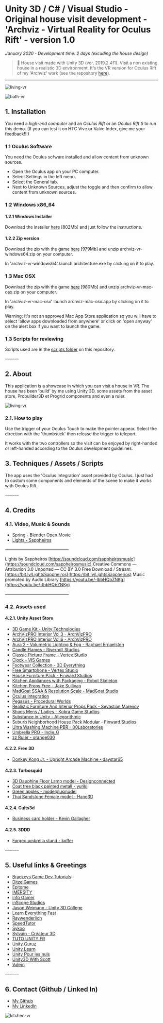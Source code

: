 # Unity 3D / C# / Visual Studio - Original house visit development - 'Archviz - Virtual Reality for Oculus Rift' - version 1.0

*January 2020 - Development time: 2 days (excuding the house design)*

> 🔨 House visit made with Unity 3D (ver. 2019.2.4f1). Visit a non existing house in a realistic 3D environment. It's the VR version for Oculus Rift of my 'Archviz' work (see the repository [here](https://github.com/Raigyo/unity-3d-archviz)).

* * *

![living-vr](images/04-living1.jpg)

![bath-vr](images/06-bath.jpg)

## 1. Installation

You need a *high-end computer* and an *Oculus Rift* or an *Oculus Rift S* to run this demo. (If you can test it on HTC Vive or Valve Index, give me your feedback!!!)

### 1.1 Oculus Software

You need the Oculus sofware installed and allow content from unknown sources.

- Open the Oculus app on your PC computer.
- Select Settings in the left menu.
- Select the General tab.
- Next to Unknown Sources, adjust the toggle and then confirm to allow content from unknown sources.

### 1.2 Windows x86_64

#### 1.2.1 Windows Installer

Download the installer [here](https://drive.google.com/open?id=1nyUdpqEU5V10D-vMKJiu50pfiaXsPvqY) [802Mb] and just follow the instructions.

#### 1.2.2 Zip version

Download the zip with the game [here](https://drive.google.com/open?id=1CduzX2P7fIlMJrez-wmoXrY0amw8shd5) [979Mb] and unzip archviz-vr-windows64.zip on your computer.

In 'archviz-vr-windows64' launch architecture.exe by clicking on it to play.

### 1.3 Mac OSX

Download the zip with the game [here](https://drive.google.com/open?id=1WvVFpTmmvx9Wio8m4xWhrdVnm0L5NCTX) [980Mb] and unzip archviz-vr-mac-osx.zip on your computer.

In 'archviz-vr-mac-osx' launch archviz-mac-osx.app by clicking on it to play.

Warning: It's not an approved Mac App Store application so you will have to select 'allow apps downloaded from anywhere' or click on 'open anyway' on the alert box if you want to launch the game.

### 1.3 Scripts for reviewing

Scripts used are in the [scripts folder](https://github.com/Raigyo/unity-3d-archviz-vr-oculus/tree/master/scripts) on this repository.

*-------*

## 2. About

This application is a showcase in which you can visit a house in VR. The house has been 'build' by me using Unity 3D, some assets from the asset store, Probuilder3D et Progrid components and even a ruler.

![living-vr](images/05-living2.jpg)

### 2.1. How to play

Use the trigger of your Oculus Touch to make the pointer appear. Select the direction with the 'thumbstick' then release the trigger to teleport.

It works with the two controllers so the visit can be enjoyed by right-handed or left-handed according to the Oculus development guidelines.

## 3. Techniques / Assets / Scripts

The app uses the 'Oculus Integration' asset provided by Oculus. I just had to custom some components and elements of the scene to make it works with Oculus Rift.

*-------*

## 4. Credits

### 4.1. Video, Music & Sounds

- [Spring - Blender Open Movie](https://www.youtube.com/watch?v=WhWc3b3KhnY)
- [Lights - Sappheiros ](https://www.youtube.com/watch?v=-lbbHQbZNKg)

––––––––––––––––––––––––––––––

Lights by Sappheiros [https://soundcloud.com/sappheirosmusic](https://soundcloud.com/sappheirosmusic)
Creative Commons — Attribution 3.0 Unported  — CC BY 3.0
Free Download / Stream: [https://bit.ly/LightsSappheiros](https://bit.ly/LightsSappheiros)
Music promoted by Audio Library [https://youtu.be/-lbbHQbZNKg](https://youtu.be/-lbbHQbZNKg)

––––––––––––––––––––––––––––––

### 4.2. Assets used

#### 4.2.1. Unity Asset Store

- [3D Game Kit - Unity Technologies](https://assetstore.unity.com/packages/templates/tutorials/3d-game-kit-115747)
- [ArchVizPRO Interior Vol.3 - ArchVizPRO](https://assetstore.unity.com/packages/3d/environments/archvizpro-interior-vol-3-62337)
- [ArchVizPRO Interior Vol.6 - ArchVizPRO](https://assetstore.unity.com/packages/3d/environments/urban/archvizpro-interior-vol-6-120489)
- [Aura 2 - Volumetric Lighting & Fog - Raphael Ernaelsten](https://assetstore.unity.com/packages/tools/particles-effects/aura-2-volumetric-lighting-fog-137148)
- [Candle Flames - Rivermill Studios](https://assetstore.unity.com/packages/vfx/particles/fire-explosions/candle-flames-48044)
- [Classic Picture Frame - Vertex Studio](https://assetstore.unity.com/packages/3d/props/furniture/classic-picture-frame-59038)
- [Clock - VIS Games](https://assetstore.unity.com/packages/3d/props/interior/clock-4250)
- [Footwear Collection - 3D Everything](https://assetstore.unity.com/packages/3d/props/clothing/footwear-collection-52313)
- [Free Smartphone - Vertex Studio](https://assetstore.unity.com/packages/3d/props/electronics/free-smartphone-90324)
- [House Furniture Pack - Finward Studios](https://assetstore.unity.com/packages/3d/props/house-furniture-pack-88646)
- [Kitchen Appliances with Packaging - Robot Skeleton](https://assetstore.unity.com/packages/3d/props/electronics/kitchen-appliances-with-packaging-155472)
- [Kitchen Props Free - Jake Sullivan](https://assetstore.unity.com/packages/3d/props/interior/kitchen-props-free-80208)
- [MadGoat SSAA & Resolution Scale - MadGoat Studio](https://assetstore.unity.com/packages/vfx/shaders/fullscreen-camera-effects/madgoat-ssaa-resolution-scale-86368)
- [Oculus Integration](https://assetstore.unity.com/packages/tools/integration/oculus-integration-82022)
- [Pegasus - Procedural Worlds](https://assetstore.unity.com/packages/tools/animation/pegasus-65397)
- [Realistic Furniture And Interior Props Pack - Sevastian Marevoy](https://assetstore.unity.com/packages/3d/props/furniture/realistic-furniture-and-interior-props-pack-120379)
- [Shoes Mens / Ladies - Kobra Game Studios](https://assetstore.unity.com/packages/3d/props/clothing/shoes-mens-ladies-73134)
- [Substance in Unity - Allegorithmic](https://assetstore.unity.com/packages/tools/utilities/substance-in-unity-110555)
- [Suburb Neighborhood House Pack Modular - Finward Studios](https://assetstore.unity.com/packages/3d/environments/urban/suburb-neighborhood-house-pack-modular-72712)
- [Ultra Washing Machine PBR - 00Laboratories](https://assetstore.unity.com/packages/3d/props/electronics/ultra-washing-machine-pbr-144339)
- [Umbrella PRO - Indie_G](https://assetstore.unity.com/packages/3d/props/clothing/umbrella-pro-55277)
- [zz Ruler - orange030](https://assetstore.unity.com/packages/tools/utilities/zz-ruler-365)

#### 4.2.2. Free 3D

- [Donkey Kong Jr. - Upright Arcade Machine - daystar65](https://free3d.com/3d-model/donkey-kong-jr-upright-arcade-machine-89019.html)

#### 4.2.3. Turbosquid

- [3D Dauphine Floor Lamp model - Designconnected ](https://www.turbosquid.com/FullPreview/Index.cfm/ID/1388560)
- [Coat tree black painted metall - yuriki](https://www.turbosquid.com/FullPreview/Index.cfm/ID/967969)
- [Green apples - modelplusmodel ](https://www.turbosquid.com/FullPreview/Index.cfm/ID/546276)
- [Thai Sandstone Female model - Hane3D](https://www.turbosquid.com/FullPreview/Index.cfm/ID/1275160)

#### 4.2.4. Cults3d

- [Business card holder - Kevin Gallagher](https://cults3d.com/en/3d-model/various/business-card-holder-donegal3d)

#### 4.2.5. 3DDD

- [Forged umbrella stand - koffer](https://3ddd.ru/3dmodels/show/kovannaia_podstavka_pod_zont)

*-------*

## 5. Useful links & Greetings

- [Brackeys Game Dev Tutorials](https://www.youtube.com/channel/UCYbK_tjZ2OrIZFBvU6CCMiA)
- [DitzelGames](https://www.youtube.com/channel/UCdedu-nAwMACE5WbVcmp3Bg)
- [Epitome](https://www.youtube.com/channel/UCsaXQNLxeHvwJdDUrICGufA)
- [IMERSITY](https://www.youtube.com/channel/UCCCf8Z1iY3yXQUxcnarA0Ag)
- [Info Gamer](https://www.youtube.com/channel/UCyoayn_uVt2I55ZCUuBVRcQ)
- [inScope Studios](https://www.youtube.com/channel/UCyVsCcTte38YC9CxJtw3hBQ)
- [Jason Weimann - Unity 3D College](https://www.youtube.com/channel/UCX_b3NNQN5bzExm-22-NVVg)
- [Learn Everything Fast](https://www.youtube.com/channel/UCG5XadFg6icC2TcF0I5DIig)
- [Raywenderlich](https://www.raywenderlich.com/)
- [SpeedTutor](https://www.youtube.com/channel/UCwYuQIa9lgjvDiZryUVtFGw)
- [Sykoo](https://www.youtube.com/channel/UCNJvwJ6daLmw4_gUKTw4cSg)
- [Sylvain - Créateur 3D](https://www.youtube.com/channel/UC8BM2xQlXcK4Vt3OqfOmj9g)
- [TUTO UNITY FR](https://www.youtube.com/channel/UCJRwb5W4ZzG43J5_dViL6Fw)
- [Unity Guruz](https://www.youtube.com/channel/UCgd3l8iA5zBYVa4sQ6-ONFw)
- [Unity Learn](https://learn.unity.com/)
- [Unity Pour les nuls](https://www.youtube.com/channel/UCuU8cONIgZ182KheI1s6HqQ)
- [Unity3D With Scott](https://www.youtube.com/channel/UC9hfBvn17qSIrdFwAk56oZg)
- [Valem](https://www.youtube.com/channel/UCPJlesN59MzHPPCp0Lg8sLw)

*-------*

## 6. Contact (Github / Linked In)

- [My Github](https://github.com/Raigyo)
- [My LinkedIn](https://www.linkedin.com/in/vincent-chilot/)

![kitchen-vr](images/07-kitchen.jpg)
